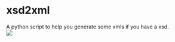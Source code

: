 # xsd2xml
A python script to help you generate some xmls if you have a xsd.   
![](http://miaozn.github.io/misc/img/xsd2xml.png)    


